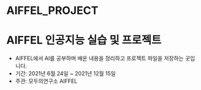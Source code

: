 # AIFFEL_PROJECT

# AIFFEL 인공지능 실습 및 프로젝트
- AIFFEL에서 AI를 공부하며 배운 내용을 정리하고 프로젝트 파일을 저장하는 곳입니다.
- 기간: 2021년 6월 24일 ~ 2021년 12월 15일
- 주관: 모두의연구소 AIFFEL

